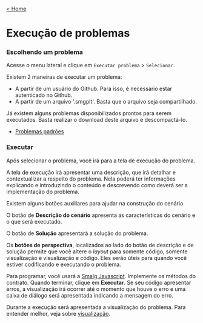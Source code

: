 [< Home](/smalg-platform)

# Execução de problemas

### Escolhendo um problema

Acesse o menu lateral e clique em `Executar problema` > `Selecionar`.

Existem 2 maneiras de executar um problema:

* A partir de um usuário do Github. Para isso, é necessário estar autenticado no Github.
* A partir de um arquivo '.smgplt'. Basta que o arquivo seja compartilhado.

Já existem alguns problemas disponibilizados prontos para serem executados. Basta realizar o download deste arquivo e descompactá-lo.

* [Problemas padrões](https://drive.google.com/u/0/uc?id=1CFxwdv5O5WyfH5pi7ITYr8sK-b3bOiej&export=download)

### Executar

Após selecionar o problema, você irá para a tela de execução do problema.

A tela de execução irá apresentar uma descrição, que irá detalhar e contextualizar a respeito do problema. Nela poderá ter informações explicando e introduzindo o conteúdo e descrevendo como deverá ser a implementação do problema.

Existem alguns botões auxiliares para ajudar na construção do cenário.

O botão de **Descrição do cenário** apresenta as características do cenário e o que será executado.

O botão de **Solução** apresentará a solução do problema.

Os **botões de perspectiva**, localizados ao lado do botão de descrição e de solução permite que você altere o _layout_ para somente código, somente visualização e visualização e código. Eles serão úteis para quando você estiver codificando e executando o problema.

Para programar, você usará a [Smalg Javascript](/smalg-platform/languages/smalg-javascript). Implemente os métodos do contrato. Quando terminar, clique em **Executar**. Se seu código apresentar erros, a visualização irá ocorrer até o momento que houve o erro e uma caixa de diálogo será apresentada indicando a mensagem do erro.

Durante a execução será apresentada a visualização do problema. Para entender melhor, veja sobre [visualização](/smalg-platform/problems/visualization).